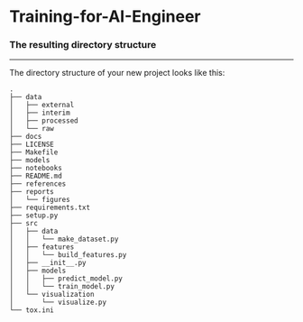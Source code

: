 # Training-for-AI-Engineer

### The resulting directory structure
------------

The directory structure of your new project looks like this: 

```
.
├── data
│   ├── external
│   ├── interim
│   ├── processed
│   └── raw
├── docs
├── LICENSE
├── Makefile
├── models
├── notebooks
├── README.md
├── references
├── reports
│   └── figures
├── requirements.txt 
├── setup.py
├── src
│   ├── data
│   │   └── make_dataset.py
│   ├── features
│   │   └── build_features.py
│   ├── __init__.py
│   ├── models
│   │   ├── predict_model.py
│   │   └── train_model.py
│   └── visualization
│       └── visualize.py
└── tox.ini
```